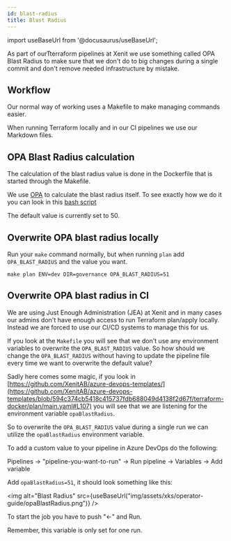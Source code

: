 ```yaml
---
id: blast-radius
title: Blast Radius
---
```


import useBaseUrl from '@docusaurus/useBaseUrl';

As part of ourTterraform pipelines at Xenit we use something called OPA Blast Radius to make sure that we don't do to big changes during a single commit and don't remove needed infrastructure by mistake.

## Workflow

Our normal way of working uses a Makefile to make managing commands easier.

When running Terraform locally and in our CI pipelines we use our Markdown files.

## OPA Blast Radius calculation

The calculation of the blast radius value is done in the Dockerfile that is started through the Makefile.

We use [OPA](https://www.openpolicyagent.org/) to calculate the blast radius itself.
To see exactly how we do it you can look in this [bash script](https://github.com/XenitAB/github-actions/blob/main/docker/terraform.sh)

The default value is currently set to 50.

## Overwrite OPA blast radius locally

Run your `make` command normally, but when running `plan` add `OPA_BLAST_RADIUS` and the value you want.

```shell
make plan ENV=dev DIR=governance OPA_BLAST_RADIUS=51
```

## Overwrite OPA blast radius in CI

We are using Just Enough Administration (JEA) at Xenit and in many cases our admins don't have enough access to run Terraform plan/apply locally.
Instead we are forced to use our CI/CD systems to manage this for us.

If you look at the `Makefile` you will see that we don't use any environment variables to overwrite the `OPA_BLAST_RADIUS` value.
So how should we change the `OPA_BLAST_RADIUS` without having to update the pipeline file every time we want to overwrite the default value?

Sadly here comes some magic, if you look in [https://github.com/XenitAB/azure-devops-templates/](https://github.com/XenitAB/azure-devops-templates/blob/594c374cb5418c415737fdb688049d4138f2d67f/terraform-docker/plan/main.yaml#L107)
you will see that we are listening for the environment variable `opaBlastRadius`.

So to overwrite the `OPA_BLAST_RADIUS` value during a single run we can utilize the `opaBlastRadius` environment variable.

To add a custom value to your pipeline in Azure DevOps do the following:

Pipelines -> "pipeline-you-want-to-run" -> Run pipeline -> Variables -> Add variable

Add `opaBlastRadius=51`, it should look something like this:

<img alt="Blast Radius" src={useBaseUrl("img/assets/xks/operator-guide/opaBlastRadius.png")} />

To start the job you have to push "<-" and Run.

Remember, this variable is only set for one run.
